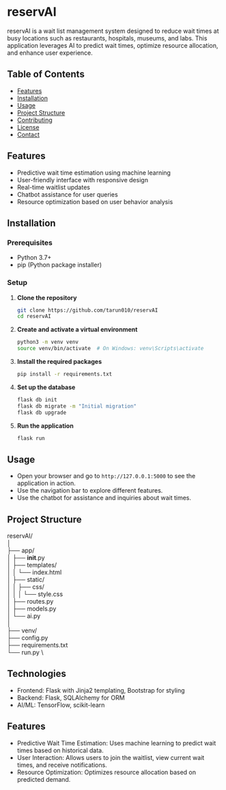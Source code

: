 # reservAI

reservAI is a wait list management system designed to reduce wait times at busy locations such as restaurants, hospitals, museums, and labs. This application leverages AI to predict wait times, optimize resource allocation, and enhance user experience.

## Table of Contents
- [Features](#features)
- [Installation](#installation)
- [Usage](#usage)
- [Project Structure](#project-structure)
- [Contributing](#contributing)
- [License](#license)
- [Contact](#contact)

## Features
- Predictive wait time estimation using machine learning
- User-friendly interface with responsive design
- Real-time waitlist updates
- Chatbot assistance for user queries
- Resource optimization based on user behavior analysis

## Installation

### Prerequisites
- Python 3.7+
- pip (Python package installer)

### Setup

1. **Clone the repository**
    ```bash
    git clone https://github.com/tarun010/reservAI
    cd reservAI
    ```

2. **Create and activate a virtual environment**
    ```bash
    python3 -m venv venv
    source venv/bin/activate  # On Windows: venv\Scripts\activate
    ```

3. **Install the required packages**
    ```bash
    pip install -r requirements.txt
    ```

4. **Set up the database**
    ```bash
    flask db init
    flask db migrate -m "Initial migration"
    flask db upgrade
    ```

5. **Run the application**
    ```bash
    flask run
    ```

## Usage

- Open your browser and go to `http://127.0.0.1:5000` to see the application in action.
- Use the navigation bar to explore different features.
- Use the chatbot for assistance and inquiries about wait times.

## Project Structure
reservAI/ \
│ \
├── app/ \
│   ├── __init__.py \
│   ├── templates/ \
│   │   └── index.html \
│   ├── static/ \
│   │   ├── css/ \
│   │   │   └── style.css \
│   ├── routes.py \
│   ├── models.py \
│   └── ai.py \
│ \
├── venv/ \
├── config.py \
├── requirements.txt \
└── run.py \



## Technologies
- Frontend: Flask with Jinja2 templating, Bootstrap for styling
- Backend: Flask, SQLAlchemy for ORM
- AI/ML: TensorFlow, scikit-learn
## Features
- Predictive Wait Time Estimation: Uses machine learning to predict wait times based on historical data.
- User Interaction: Allows users to join the waitlist, view current wait times, and receive notifications.
- Resource Optimization: Optimizes resource allocation based on predicted demand.
